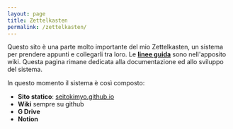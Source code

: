 ```yaml
---
layout: page
title: Zettelkasten
permalink: /zettelkasten/
---
```


Questo sito è una parte molto importante del mio Zettelkasten, un sistema per prendere appunti e collegarli tra loro.
Le [**linee guida**](https://github.com/seitokimyo/Zettel/wiki/Linee-Guida) sono nell'apposito wiki.
Questa pagina rimane dedicata alla documentazione ed allo sviluppo del sistema.

In questo momento il sistema è così composto:
* **Sito statico**: [seitokimyo.github.io](https://seitokimyo.github.io/)
* **Wiki** sempre su github
* **G Drive**
* **Notion**